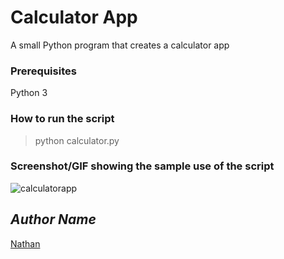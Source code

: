# Calculator App
A small Python program that creates a calculator app

### Prerequisites
Python 3

### How to run the script
> python calculator.py

### Screenshot/GIF showing the sample use of the script
![calculatorapp](https://github.com/nathanressom/Calculator_app/assets/165231285/b8525ce6-435c-4784-91f1-d81fd766ad15)

## *Author Name*
[Nathan](https://github.com/nathanressom)
